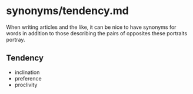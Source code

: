
# synonyms/tendency.md

When writing articles and the like, it can be nice to have synonyms for words in addition
to those describing the pairs of opposites these portraits portray.


## Tendency

- inclination
- preference
- proclivity

